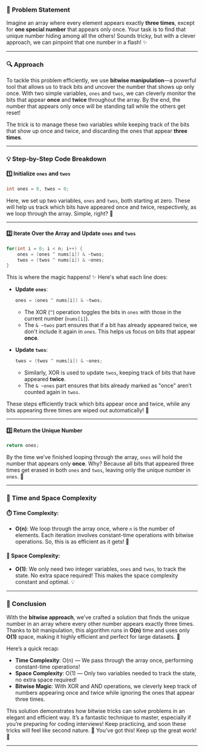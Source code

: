 ### 🧩 Problem Statement

Imagine an array where every element appears exactly **three times**, except for **one special number** that appears only once. Your task is to find that unique number hiding among all the others! Sounds tricky, but with a clever approach, we can pinpoint that one number in a flash! ✨

---

### 🔍 Approach

To tackle this problem efficiently, we use **bitwise manipulation**—a powerful tool that allows us to track bits and uncover the number that shows up only once. With two simple variables, `ones` and `twos`, we can cleverly monitor the bits that appear **once** and **twice** throughout the array. By the end, the number that appears only once will be standing tall while the others get reset! 

The trick is to manage these two variables while keeping track of the bits that show up once and twice, and discarding the ones that appear **three times**.

---

### 💡 Step-by-Step Code Breakdown

#### 1️⃣ **Initialize `ones` and `twos`**

```cpp
int ones = 0, twos = 0;
```
Here, we set up two variables, `ones` and `twos`, both starting at zero. These will help us track which bits have appeared once and twice, respectively, as we loop through the array. Simple, right? 💪

---

#### 2️⃣ **Iterate Over the Array and Update `ones` and `twos`**

```cpp
for(int i = 0; i < n; i++) {
    ones = (ones ^ nums[i]) & ~twos;
    twos = (twos ^ nums[i]) & ~ones; 
}
```
This is where the magic happens! ✨ Here's what each line does:
- **Update `ones`**:
  ```cpp
  ones = (ones ^ nums[i]) & ~twos;
  ```
  - The XOR (`^`) operation toggles the bits in `ones` with those in the current number (`nums[i]`).
  - The `& ~twos` part ensures that if a bit has already appeared twice, we don't include it again in `ones`. This helps us focus on bits that appear **once**.

- **Update `twos`**:
  ```cpp
  twos = (twos ^ nums[i]) & ~ones;
  ```
  - Similarly, XOR is used to update `twos`, keeping track of bits that have appeared **twice**.
  - The `& ~ones` part ensures that bits already marked as "once" aren’t counted again in `twos`.

These steps efficiently track which bits appear once and twice, while any bits appearing three times are wiped out automatically! 🔄

---

#### 3️⃣ **Return the Unique Number**

```cpp
return ones;
```
By the time we’ve finished looping through the array, `ones` will hold the number that appears only **once**. Why? Because all bits that appeared three times get erased in both `ones` and `twos`, leaving only the unique number in `ones`. 🎯

---

### 🧠 Time and Space Complexity

#### ⏱️ Time Complexity:
- **O(n)**: We loop through the array once, where `n` is the number of elements. Each iteration involves constant-time operations with bitwise operations. So, this is as efficient as it gets! 🚀

#### 🧳 Space Complexity:
- **O(1)**: We only need two integer variables, `ones` and `twos`, to track the state. No extra space required! This makes the space complexity constant and optimal. 💡

---

### 🏁 Conclusion

With the **bitwise approach**, we’ve crafted a solution that finds the unique number in an array where every other number appears exactly three times. Thanks to bit manipulation, this algorithm runs in **O(n)** time and uses only **O(1)** space, making it highly efficient and perfect for large datasets. 🌟

Here’s a quick recap:
- **Time Complexity**: O(n) — We pass through the array once, performing constant-time operations!
- **Space Complexity**: O(1) — Only two variables needed to track the state, no extra space required!
- **Bitwise Magic**: With XOR and AND operations, we cleverly keep track of numbers appearing once and twice while ignoring the ones that appear three times.

This solution demonstrates how bitwise tricks can solve problems in an elegant and efficient way. It’s a fantastic technique to master, especially if you’re preparing for coding interviews! Keep practicing, and soon these tricks will feel like second nature. 💪 You’ve got this! Keep up the great work! 🌟

---